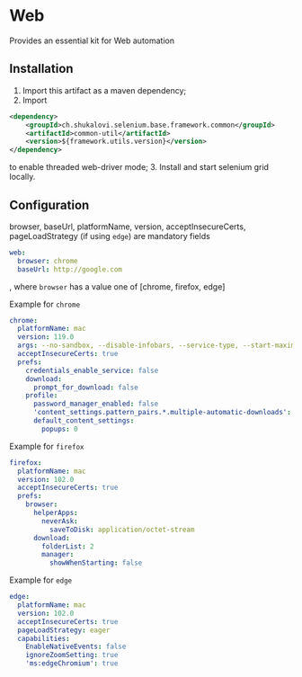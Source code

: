# Web 
Provides an essential kit for Web automation
## Installation
1. Import this artifact as a maven dependency;
2. Import
```xml
<dependency>
    <groupId>ch.shukalovi.selenium.base.framework.common</groupId>
    <artifactId>common-util</artifactId>
    <version>${framework.utils.version}</version>
</dependency>
```
to enable threaded web-driver mode;
3. Install and start selenium grid locally.
## Configuration
browser, baseUrl, platformName, version, acceptInsecureCerts, pageLoadStrategy (if using `edge`) are mandatory fields
```yaml
web:
  browser: chrome
  baseUrl: http://google.com
```
, where `browser` has a value one of [chrome, firefox, edge]

Example for `chrome`
```yaml
chrome:
  platformName: mac
  version: 119.0
  args: --no-sandbox, --disable-infobars, --service-type, --start-maximized, --disable-extensions, --disable-notifications
  acceptInsecureCerts: true
  prefs:
    credentials_enable_service: false
    download:
      prompt_for_download: false
    profile:
      password_manager_enabled: false
      'content_settings.pattern_pairs.*.multiple-automatic-downloads': 1
      default_content_settings:
        popups: 0
```
Example for `firefox`
```yaml
firefox:
  platformName: mac
  version: 102.0
  acceptInsecureCerts: true
  prefs:
    browser:
      helperApps:
        neverAsk:
          saveToDisk: application/octet-stream
      download:
        folderList: 2
        manager:
          showWhenStarting: false
```
Example for `edge`
```yaml
edge:
  platformName: mac
  version: 102.0
  acceptInsecureCerts: true
  pageLoadStrategy: eager
  capabilities:
    EnableNativeEvents: false
    ignoreZoomSetting: true
    'ms:edgeChromium': true
```